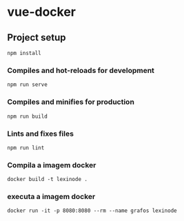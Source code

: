 # vue-docker

## Project setup

```
npm install
```

### Compiles and hot-reloads for development

```
npm run serve
```

### Compiles and minifies for production

```
npm run build
```

### Lints and fixes files

```
npm run lint
```

### Compila a imagem docker

```
docker build -t lexinode .
```

### executa a imagem docker

```
docker run -it -p 8080:8080 --rm --name grafos lexinode
```
